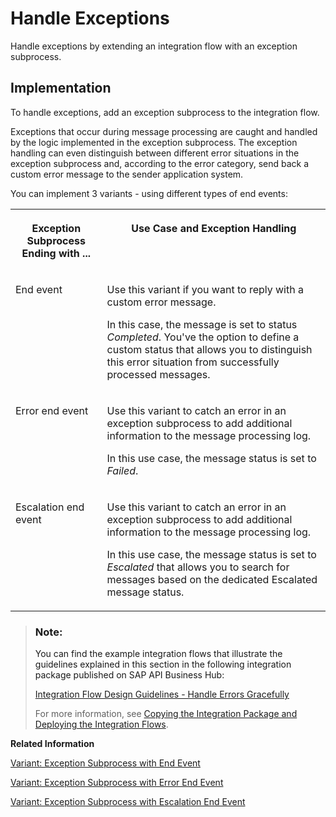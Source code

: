 <!-- loioca95c612b54343579ddf964ea4d3f2a2 -->

# Handle Exceptions

Handle exceptions by extending an integration flow with an exception subprocess.



<a name="loioca95c612b54343579ddf964ea4d3f2a2__handleExceptions"/>

## Implementation

To handle exceptions, add an exception subprocess to the integration flow.

Exceptions that occur during message processing are caught and handled by the logic implemented in the exception subprocess. The exception handling can even distinguish between different error situations in the exception subprocess and, according to the error category, send back a custom error message to the sender application system.

You can implement 3 variants - using different types of end events:


<table>
<tr>
<th valign="top">

Exception Subprocess Ending with ...



</th>
<th valign="top">

Use Case and Exception Handling



</th>
</tr>
<tr>
<td valign="top">

End event



</td>
<td valign="top">

Use this variant if you want to reply with a custom error message.

In this case, the message is set to status *Completed*. You've the option to define a custom status that allows you to distinguish this error situation from successfully processed messages.



</td>
</tr>
<tr>
<td valign="top">

Error end event



</td>
<td valign="top">

Use this variant to catch an error in an exception subprocess to add additional information to the message processing log.

In this use case, the message status is set to *Failed*.



</td>
</tr>
<tr>
<td valign="top">

Escalation end event



</td>
<td valign="top">

Use this variant to catch an error in an exception subprocess to add additional information to the message processing log.

In this use case, the message status is set to *Escalated* that allows you to search for messages based on the dedicated Escalated message status.



</td>
</tr>
</table>

> ### Note:  
> You can find the example integration flows that illustrate the guidelines explained in this section in the following integration package published on SAP API Business Hub:
> 
> [Integration Flow Design Guidelines - Handle Errors Gracefully](https://api.sap.com/package/DesignGuidelinesHandleErrors?section=Overview)
> 
> For more information, see [Copying the Integration Package and Deploying the Integration Flows](copying-the-integration-package-and-deploying-the-integration-flows-2cb1d31.md).

**Related Information**  


[Variant: Exception Subprocess with End Event](variant-exception-subprocess-with-end-event-5f7b1c7.md "Use this variant if you like to reply with a custom error message. In this case, the message is set to status Completed. You've the option to define a custom status that allows you to distinguish this error situation from successfully processed messages.")

[Variant: Exception Subprocess with Error End Event](variant-exception-subprocess-with-error-end-event-c032016.md "Use this variant to catch an error in an exception subprocess to add additional information to the message processing log. In this use case, the message status is set to Failed.")

[Variant: Exception Subprocess with Escalation End Event](variant-exception-subprocess-with-escalation-end-event-5649cde.md "Use this variant to catch an error in an exception subprocess to add additional information to the message processing log. In this use case, the message status is set to Escalated that allows you to search for messages based on the dedicated Escalated message status.")

